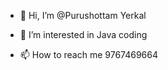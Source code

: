 - 👋 Hi, I’m @Purushottam Yerkal
- 👀 I’m interested in Java coding

- 📫 How to reach me 9767469664

<!---
Purushottam96k/Purushottam96k is a ✨ special ✨ repository because its `README.md` (this file) appears on your GitHub profile.
You can click the Preview link to take a look at your changes.
--->
